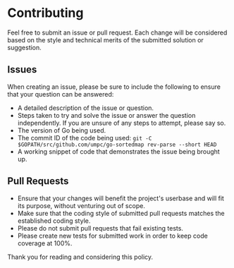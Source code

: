 # Contributing

Feel free to submit an issue or pull request. Each change will be considered based on the style and technical merits of the submitted solution or suggestion.

## Issues

When creating an issue, please be sure to include the following to ensure that your question can be answered:

* A detailed description of the issue or question.
* Steps taken to try and solve the issue or answer the question independently. If you are unsure of any steps to attempt, please say so.
* The version of Go being used.
* The commit ID of the code being used: ```git -C $GOPATH/src/github.com/umpc/go-sortedmap rev-parse --short HEAD```
* A working snippet of code that demonstrates the issue being brought up.

## Pull Requests

* Ensure that your changes will benefit the project's userbase and will fit its purpose, without venturing out of scope.
* Make sure that the coding style of submitted pull requests matches the established coding style.
* Please do not submit pull requests that fail existing tests.
* Please create new tests for submitted work in order to keep code coverage at 100%.

Thank you for reading and considering this policy.